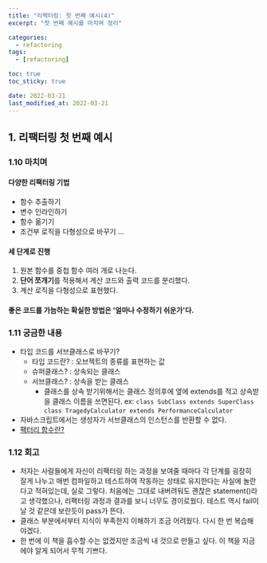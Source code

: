 ```yaml
---
title: "리팩터링: 첫 번째 예시(4)"
excerpt: "첫 번째 예시를 마치며 정리"

categories:
  - refactoring
tags:
  - [refactoring]

toc: true
toc_sticky: true

date: 2022-03-21
last_modified_at: 2022-03-21
---
```


## 1. 리팩터링 첫 번째 예시

### 1.10 마치며

#### 다양한 리팩터링 기법

- 함수 추출하기
- 변수 인라인하기
- 함수 옮기기
- 조건부 로직을 다형성으로 바꾸기 ...

#### 세 단계로 진행

1. 원본 함수를 중첩 함수 여러 개로 나눈다.
2. **단어 쪼개기**를 적용해서 계산 코드와 출력 코드를 분리했다.
3. 계산 로직을 다형성으로 표현했다.

#### 좋은 코드를 가늠하는 확실한 방법은 '얼마나 수정하기 쉬운가'다.

### 1.11 궁금한 내용

- 타입 코드를 서브클래스로 바꾸기?
  - 타입 코드란? : 오브젝트의 종류를 표현하는 값
  - 슈퍼클래스? : 상속되는 클래스
  - 서브클래스? : 상속을 받는 클래스
    - 클래스를 상속 받기위해서는 클래스 정의후에 옆에 extends를 적고 상속받을 클래스 이름을 쓰면된다.
      ex: `class SubClass extends SuperClass`  
       `class TragedyCalculator extends PerformanceCalculator`
- 자바스크립트에서는 생성자가 서브클래스의 인스턴스를 반환할 수 없다.
- [팩터리 함수란?](https://ui.toast.com/weekly-pick/ko_20160905)

### 1.12 회고

- 저자는 사람들에게 자신이 리팩터링 하는 과정을 보여줄 때마다 각 단계를 굉장히 잘게 나누고 매번 컴파일하고 테스트하여 작동하는 상태로 유지한다는 사실에 놀란다고 적혀있는데, 실로 그렇다. 처음에는 그대로 내버려둬도 괜찮은 statement()라고 생각했으나, 리팩터링 과정과 결과를 보니 너무도 경이로웠다. 테스트 역시 fail이 날 것 같은데 보란듯이 pass가 뜬다.
- 클래스 부분에서부터 지식이 부족한지 이해하기 조금 어려웠다. 다시 한 번 복습해야겠다.
- 한 번에 이 책을 흡수할 수는 없겠지만 조금씩 내 것으로 만들고 싶다. 이 책을 지금에야 알게 되어서 무척 기쁘다.
